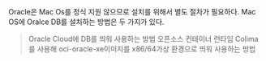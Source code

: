 Oracle은 Mac Os를 정식 지원 않으므로 설치를 위해서 별도 절차가 필요하다.
Mac OS에 Oralce DB를 설치하는 방법은 두 가지가 있다.

> Oracle Cloud에 DB를 띄워 사용하는 방법
> 오픈소스 컨테이너 런타임 Colima를 사용해 oci-oracle-xe이미지를 x86/64가상 환경으로 띄워 사용하는 방법
